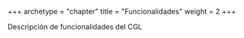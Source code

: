 +++
archetype = "chapter"
title = "Funcionalidades"
weight = 2
+++

Descripción de funcionalidades del CGL